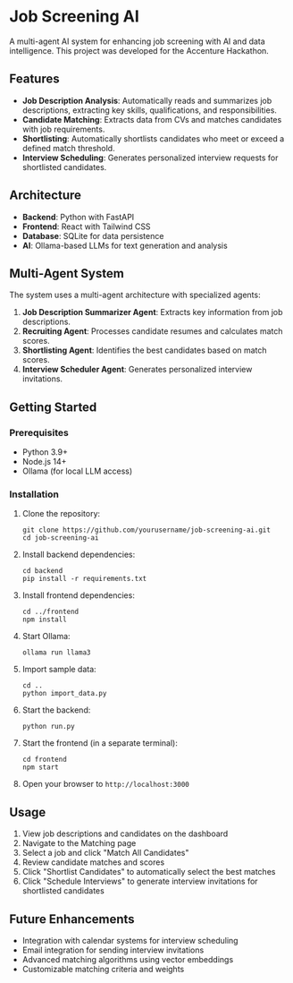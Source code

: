 # Job Screening AI

A multi-agent AI system for enhancing job screening with AI and data intelligence. This project was developed for the Accenture Hackathon.

## Features

- **Job Description Analysis**: Automatically reads and summarizes job descriptions, extracting key skills, qualifications, and responsibilities.
- **Candidate Matching**: Extracts data from CVs and matches candidates with job requirements.
- **Shortlisting**: Automatically shortlists candidates who meet or exceed a defined match threshold.
- **Interview Scheduling**: Generates personalized interview requests for shortlisted candidates.

## Architecture

- **Backend**: Python with FastAPI
- **Frontend**: React with Tailwind CSS
- **Database**: SQLite for data persistence
- **AI**: Ollama-based LLMs for text generation and analysis

## Multi-Agent System

The system uses a multi-agent architecture with specialized agents:

1. **Job Description Summarizer Agent**: Extracts key information from job descriptions.
2. **Recruiting Agent**: Processes candidate resumes and calculates match scores.
3. **Shortlisting Agent**: Identifies the best candidates based on match scores.
4. **Interview Scheduler Agent**: Generates personalized interview invitations.

## Getting Started

### Prerequisites

- Python 3.9+
- Node.js 14+
- Ollama (for local LLM access)

### Installation

1. Clone the repository:
   ```
   git clone https://github.com/yourusername/job-screening-ai.git
   cd job-screening-ai
   ```

2. Install backend dependencies:
   ```
   cd backend
   pip install -r requirements.txt
   ```

3. Install frontend dependencies:
   ```
   cd ../frontend
   npm install
   ```

4. Start Ollama:
   ```
   ollama run llama3
   ```

5. Import sample data:
   ```
   cd ..
   python import_data.py
   ```

6. Start the backend:
   ```
   python run.py
   ```

7. Start the frontend (in a separate terminal):
   ```
   cd frontend
   npm start
   ```

8. Open your browser to `http://localhost:3000`

## Usage

1. View job descriptions and candidates on the dashboard
2. Navigate to the Matching page
3. Select a job and click "Match All Candidates"
4. Review candidate matches and scores
5. Click "Shortlist Candidates" to automatically select the best matches
6. Click "Schedule Interviews" to generate interview invitations for shortlisted candidates

## Future Enhancements

- Integration with calendar systems for interview scheduling
- Email integration for sending interview invitations
- Advanced matching algorithms using vector embeddings
- Customizable matching criteria and weights 